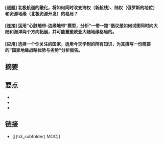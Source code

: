 #### [谜题] 北极航道的融化，将如何同时改变海权（新航线）、陆权（俄罗斯的地位）和资源地缘（北极资源开发）的格局？


#### [连接] 运用“心脏地带-边缘地带”模型，分析“一带一路”倡议是如何试图同时向大陆和海洋两个方向拓展，并可能重塑欧亚大陆地缘格局的。


#### [应用] 选择一个你关注的国家，运用今天学到的所有知识，为其撰写一份简要的“国家地缘战略优势与劣势”分析报告。


## 摘要


## 要点

- 
- 
- 

## 链接

- [[{h3_subfolder} MOC]]
